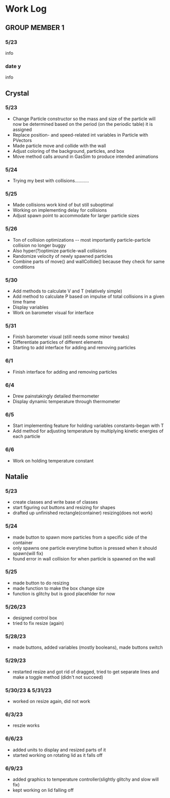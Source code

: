# Work Log

## GROUP MEMBER 1

### 5/23

info

### date y

info


## Crystal

### 5/23

- Change Particle constructor so the mass and size of the particle will now be determined based on the period (on the periodic table) it is assigned
- Replace position- and speed-related int variables in Particle with PVectors
- Made particle move and collide with the wall
- Adjust coloring of the background, particles, and box 
- Move method calls around in GasSim to produce intended animations

### 5/24
- Trying my best with collisions...........

### 5/25
- Made collisions work kind of but still suboptimal
- Working on implementing delay for collisions
- Adjust spawn point to accommodate for larger particle sizes

### 5/26
- Ton of collision optimizations -- most importantly particle-particle collision no longer buggy
- Also hyper(?)optimize particle-wall collisions
- Randomize velocity of newly spawned particles
- Combine parts of move() and wallCollide() because they check for same conditions

### 5/30
- Add methods to calculate V and T (relatively simple)
- Add method to calculate P based on impulse of total collisions in a given time frame
- Display variables
- Work on barometer visual for interface


### 5/31
- Finish barometer visual (still needs some minor tweaks)
- Differentiate particles of different elements 
- Starting to add interface for adding and removing particles


### 6/1
- Finish interface for adding and removing particles

### 6/4
- Drew painstakingly detailed thermometer
- Display dynamic temperature through thermometer


### 6/5
- Start implementing feature for holding variables constants-began with T
- Add method for adjusting temperature by multiplying kinetic energies of each particle


### 6/6
- Work on holding temperature constant

## Natalie

### 5/23
- create classes and write base of classes
- start figuring out buttons and resizing for shapes
- drafted up unfinished rectangle(container) resizing(does not work)

### 5/24
- made button to spawn more particles from a specific side of the container
- only spawns one particle everytime button is pressed when it should spawn(will fix)
- found error in wall collision for when particle is spawned on the wall

### 5/25
- made button to do resizing
- made function to make the box change size
- function is glitchy but is good placehlder for now

### 5/26/23
- designed control box
- tried to fix resize (again)

### 5/28/23
- made buttons, added variables (mostly booleans), made buttons switch

### 5/29/23
- restarted resize and got rid of dragged, tried to get separate lines and make a toggle method (didn't not succeed)

### 5/30/23 & 5/31/23
- worked on resize again, did not work

### 6/3/23
- reszie works

### 6/6/23
- added units to display and resized parts of it
- started working on rotating lid as it falls off

### 6/9/23
- added graphics to temperature controller(slightly glitchy and slow will fix)
- kept working on lid falling off






